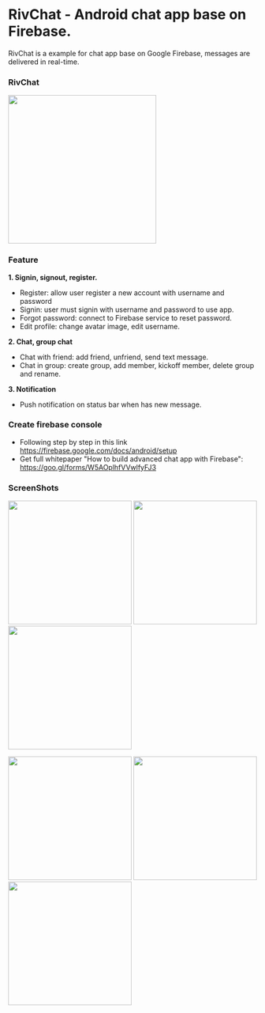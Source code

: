 # RivChat - Android chat app base on Firebase.  
RivChat is a example for chat app base on Google Firebase, messages are delivered in real-time.  



### RivChat
<img src='https://github.com/nguyenvulebinh/rivchat/blob/master/Screenshot_2017-01-06-09-22-10.png' width='300'/> 

### Feature  
**1. Signin, signout, register.**  
* Register: allow user register a new account with username and password
* Signin: user must signin with username and password to use app.
* Forgot password: connect to Firebase service to reset password.
* Edit profile: change avatar image, edit username.

**2. Chat, group chat**  
* Chat with friend: add friend, unfriend, send text message.
* Chat in group: create group, add member, kickoff member, delete group and rename.  

**3. Notification**  
* Push notification on status bar when has new message.  

### Create firebase console  
* Following step by step in this link https://firebase.google.com/docs/android/setup  
* Get full whitepaper "How to build advanced chat app with Firebase": https://goo.gl/forms/W5AOplhfVVwlfyFJ3

### ScreenShots

<img src="https://github.com/nguyenvulebinh/rivchat/blob/master/Screenshot_2017-01-06-09-13-10.png" width="250"/> <img src="https://github.com/nguyenvulebinh/rivchat/blob/master/Screenshot_2017-01-06-09-15-33.png" width="250"/> <img src="https://github.com/nguyenvulebinh/rivchat/blob/master/Screenshot_2017-01-06-09-22-10.png" width="250"/> 

<img src="https://github.com/nguyenvulebinh/rivchat/blob/master/Screenshot_2017-01-06-09-15-45.png" width="250"/> <img src="https://github.com/nguyenvulebinh/rivchat/blob/master/Screenshot_2017-01-06-09-21-54.png" width="250"/> <img src="https://github.com/nguyenvulebinh/rivchat/blob/master/Screenshot_2017-01-06-09-30-44.png" width="250"/>

[1]: https://play.google.com/store/apps/details?id=com.halotalk.app&hl=en
